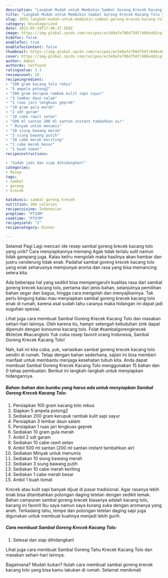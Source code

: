 ```yaml
---
description: "Langkah Mudah untuk Membikin Sambal Goreng Krecek Kacang Tolo yang Lezat, Lezat"
title: "Langkah Mudah untuk Membikin Sambal Goreng Krecek Kacang Tolo yang Lezat, Lezat"
slug: 1055-langkah-mudah-untuk-membikin-sambal-goreng-krecek-kacang-tolo-yang-lezat-lezat
category: Uncategorized
date: 2023-05-19T17:48:37.569Z
image: https://img-global.cpcdn.com/recipes/ec549afe7004758f/680x482cq70/sambal-goreng-krecek-kacang-tolo-foto-resep-utama.jpg
hideToc: false
enableToc: true
enableTocContent: false
thumbnail: https://img-global.cpcdn.com/recipes/ec549afe7004758f/680x482cq70/sambal-goreng-krecek-kacang-tolo-foto-resep-utama.jpg
cover: https://img-global.cpcdn.com/recipes/ec549afe7004758f/680x482cq70/sambal-goreng-krecek-kacang-tolo-foto-resep-utama.jpg
author: Admin
authorAv: notfound
ratingvalue: 3.3
reviewcount: 20
recipeingredient:
- "100 gram kacang tolo rebus"
- "5 ampela potong2"
- "200 gram kerupuk rambak kulit sapi sayur"
- "3 lembar daun salam"
- "1 ruas jari lengkuas geprek"
- "10 gram gula merah"
- "2 sdt garam"
- "10 cabe rawit setan"
- "500 ml santan 200 ml santan instant tambahkan air"
- " Minyak untuk menumis"
- "10 siung bawang merah"
- "3 siung bawang putih"
- "10 cabe merah keriting"
- "1 cabe merah besar"
- "1 buah tomat"
recipeinstructions:

- "Sudah jadi dan siap dihidangkan!"
categories:
- Resep
tags:
- sambal
- goreng
- krecek

katakunci: sambal goreng krecek 
nutrition: 266 calories
recipecuisine: Indonesian
preptime: "PT24M"
cooktime: "PT57M"
recipeyield: "2"
recipecategory: Dinner

---
```



Selamat Pagi Lagi mencari ide resep sambal goreng krecek kacang tolo yang unik? Cara menyiapkannya memang Agak tidak terlalu sulit namun tidak gampang juga. Kalau keliru mengolah maka hasilnya akan hambar dan justru cenderung tidak enak. Padahal sambal goreng krecek kacang tolo yang enak seharusnya mempunyai aroma dan rasa yang bisa memancing selera kita.


Ada beberapa hal yang sedikit bisa mempengaruhi kualitas rasa dari sambal goreng krecek kacang tolo, pertama dari jenis bahan, selanjutnya pemilihan bahan segar dan bagus, hingga cara mengolah dan menyajikannya. Tak perlu bingung kalau mau menyiapkan sambal goreng krecek kacang tolo enak di rumah, karena asal sudah tahu caranya maka hidangan ini dapat jadi suguhan spesial.

Lihat juga cara membuat Sambal Goreng Krecek Kacang Tolo dan masakan sehari-hari lainnya. Oleh karena itu, hampir setengah kebutuhan zink dapat dipenuhi dengan konsumsi kacang tolo. Folat #sambalgorengkrecek #křeček #kacangtolo Yuk coba resep favorit orang Indonesia, Sambal Goreng Krecek Kacang Tolo!


Nah, kali ini kita coba, yuk, variasikan sambal goreng krecek kacang tolo sendiri di rumah. Tetap dengan bahan sederhana, sajian ini bisa memberi manfaat untuk membantu menjaga kesehatan tubuh kita. Anda dapat membuat Sambal Goreng Krecek Kacang Tolo menggunakan 15 bahan dan 0 tahap pembuatan. Berikut ini langkah-langkah untuk menyiapkan hidangannya.

<!--inarticleads1-->

##### Bahan-bahan dan bumbu yang harus ada untuk menyiapkan Sambal Goreng Krecek Kacang Tolo:

1. Persiapkan 100 gram kacang tolo rebus
1. Siapkan 5 ampela potong2
1. Sediakan 200 gram kerupuk rambak kulit sapi sayur
1. Persiapkan 3 lembar daun salam
1. Persiapkan 1 ruas jari lengkuas geprek
1. Sediakan 10 gram gula merah
1. Ambil 2 sdt garam
1. Sediakan 10 cabe rawit setan
1. Ambil 500 ml santan (200 ml santan instant tambahkan air)
1. Sediakan  Minyak untuk menumis
1. Sediakan 10 siung bawang merah
1. Sediakan 3 siung bawang putih
1. Sediakan 10 cabe merah keriting
1. Sediakan 1 cabe merah besar
1. Ambil 1 buah tomat


Krecek atau kulit sapi banyak dijual di pasar tradisional. Agar rasanya lebih enak bisa ditambahkan potongan daging tetelan dengan sedikit lemak. Bahan campuran sambal goreng krecek biasanya adalah kacang tolo, kacang ini favorit Ibu saya namun saya kurang suka dengan aromanya yang aneh. Terkadang tahu, tempe dan potongan tetelan daging sapi juga digunakan untuk membuat kuahnya menjadi lebih gurih. 

<!--inarticleads2-->

##### Cara membuat Sambal Goreng Krecek Kacang Tolo:


1. Selesai dan siap dihidangkan!

Lihat juga cara membuat Sambal Goreng Tahu Krecek Kacang Tolo dan masakan sehari-hari lainnya. 

Bagaimana? Mudah bukan? Itulah cara membuat sambal goreng krecek kacang tolo yang bisa kamu lakukan di rumah. Selamat menikmati
